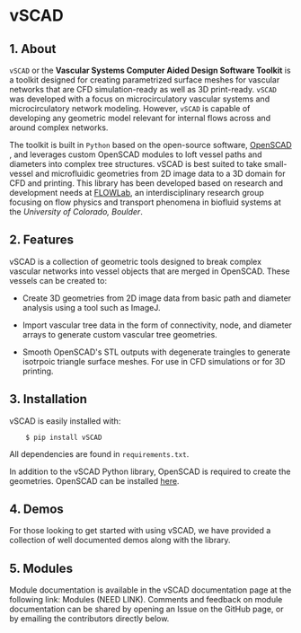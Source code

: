 # vSCAD
## 1. About
`vSCAD` or the **Vascular Systems Computer Aided Design Software Toolkit** is a toolkit designed for creating parametrized surface meshes for vascular networks that are CFD simulation-ready as well as 3D print-ready. `vSCAD` was developed with a focus on microcirculatory vascular systems and microcirculatory network modeling. However, `vSCAD` is capable of developing any geometric model relevant for internal flows across and around complex networks.

The toolkit is built in `Python` based on the open-source software, [OpenSCAD](https://openscad.org/index.html/) , and leverages custom OpenSCAD modules to loft vessel paths and diameters into complex tree structures. vSCAD is best suited to take small-vessel and microfluidic geometries from 2D image data to a 3D domain for CFD and printing. This library has been developed based on research and development needs at [FLOWLab](https://www.flowphysicslab.com/), an interdisciplinary research group focusing on flow physics and transport phenomena in biofluid systems at the *University of Colorado, Boulder*. 

## 2. Features
vSCAD is a collection of geometric tools designed to break complex vascular networks into vessel objects that are merged in OpenSCAD. These vessels can be created to:

- Create 3D geometries from 2D image data from basic path and diameter analysis using a tool such as ImageJ.

- Import vascular tree data in the form of connectivity, node, and diameter arrays to generate custom vascular tree geometries.

- Smooth OpenSCAD's STL outputs with degenerate traingles to generate isotrpoic triangle surface meshes. For use in CFD simulations or for 3D printing.

## 3. Installation
vSCAD is easily installed with:

        $ pip install vSCAD

All dependencies are found in ``requirements.txt``.

In addition to the vSCAD Python library, OpenSCAD is required to create the geometries. OpenSCAD can be installed [here](https://openscad.org/downloads.html).

## 4. Demos
For those looking to get started with using vSCAD, we have provided a collection of well documented demos along with the library.

## 5. Modules
Module documentation is available in the vSCAD documentation page at the following link: Modules (NEED LINK). Comments and feedback on module documentation can be shared by opening an Issue on the GitHub page, or by emailing the contributors directly below.
